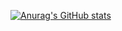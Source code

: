 [![Anurag's GitHub stats](https://github-readme-stats.vercel.app/api?username=sosyz&show_icons=true&theme=blueberry&show_owner=true)](https://github.com/anuraghazra/github-readme-stats)
